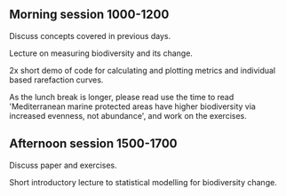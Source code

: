 ## Morning session 1000-1200

Discuss concepts covered in previous days.

Lecture on measuring biodiversity and its change.

2x short demo of code for calculating and plotting metrics and individual based rarefaction curves.

As the lunch break is longer, please read use the time to read 'Mediterranean marine protected areas have higher biodiversity via increased evenness, not abundance', and work on the exercises.

## Afternoon session 1500-1700

Discuss paper and exercises.

Short introductory lecture to statistical modelling for biodiversity change.

